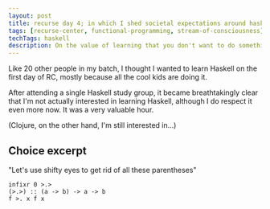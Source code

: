 ```yaml
---
layout: post
title: recurse day 4; in which I shed societal expectations around haskell
tags: [recurse-center, functional-programming, stream-of-consciousness]
techTags: haskell
description: On the value of learning that you don't want to do something.
---
```


Like 20 other people in my batch, I thought I wanted to learn Haskell on the first day of RC, mostly because all the cool kids are doing it.

After attending a single Haskell study group, it became breathtakingly clear that I'm not actually interested in learning Haskell, although I do respect it even more now. It was a very valuable hour.

(Clojure, on the other hand, I'm still interested in...)

## Choice excerpt

"Let's use shifty eyes to get rid of all these parentheses"

```
infixr 0 >.>
(>.>) :: (a -> b) -> a -> b
f >. x f x
```


